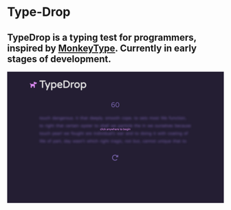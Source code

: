# Type-Drop

## TypeDrop is a typing test for programmers, inspired by [MonkeyType](https://monkeytype.com/). Currently in early stages of development.

![sample screenshot](https://github.com/Ocean-Ch/Type-Drop/blob/main/res/screenshot.png)

